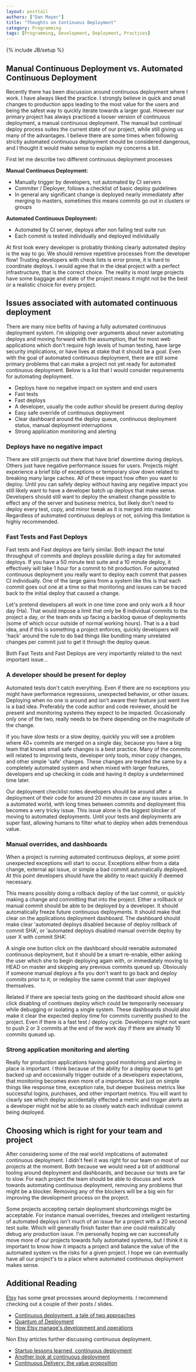 ```yaml
---
layout: posttail
authors: ["Dan Mayer"]
title: "Thoughts on Continuous Deployment"
category: Programming
tags: [Programming, Development, Deployment, Practices]
---
```

{% include JB/setup %}

## Manual Continuous Deployment vs. Automated Continuous Deployment

Recently there has been discussion around continuous deployment where I work. I have always liked the practice. I strongly believe in quick and small changes to production apps leading to the most value for the users and being the safest way to quickly iterate towards a larger goal. However our primary project has always practiced a looser version of continuous deployment, a manual continuous deployment. The manual but continual deploy process suites the current state of our project, while still giving us many of the advantages. I believe there are some times when following strictly automated continuous deployment should be considered dangerous, and I thought it would make sense to explain my concerns a bit.

First let me describe two different continuous deployment processes

__Manual Continuous Deployment:__

* Manually trigger by developers, not automated by CI servers
* Commiter / Deployer, follows a checklist of basic deploy guidelines
* In general any significant change is deployed nearly immediately after merging to masters, sometimes this means commits go out in clusters or groups 

__Automated Continuous Deployment:__

* Automated by CI server, deploys after non failing test suite run
* Each commit is tested individually and deployed individually

At first look every developer is probably thinking clearly automated deploy is the way to go. We should remove repetitive processes from the developer flow! Trusting developers with check lists is error prone, it is hard to coordinate deploys. I would agree that in the ideal project with a perfect infrastructure, that is the correct choice. The reality is most large projects have some baggage and state of the project means it might not be the best or a realistic choice for every project.

## Issues associated with automated continuous deployment

There are many nice befits of having a fully automated continuous deployment system. I'm skipping over arguments about never automating deploys and moving forward with the assumption, that for most web applications which don't require high levels of human testing, have large security implications, or have lives at stake that it should be a goal. Even with the  goal of automated continuous deployment, there are still some primary problems that can make a project not yet ready for automated continuous deployment. Below is a list that I would consider requirements for automating deployment.

* Deploys have no negative impact on system and end users
* Fast tests
* Fast deploys
* A developer, usually the code author should be present during deploy
* Easy safe override of continuous deployment
* Clear dashboard around the deploy queue, continuous deployment status, manual deployment interruptions
* Strong application monitoring and alerting

### Deploys have no negative impact

There are still projects out there that have brief downtime during deploys. Others just have negative performance issues for users. Projects might experience a brief blip of exceptions or temporary slow down related to breaking many large caches. All of these impact how often you want to deploy. Until you can safely deploy without having any negative impact you still likely want to have a developer batch up deploys that make sense. Developers should still want to deploy the smallest change possible to effect any of the server and business metrics, but likely don't need to deploy every test, copy, and minor tweak as it is merged into master. Regardless of automated continuous deploys or not, solving this limitation is highly recommended.


### Fast Tests and Fast Deploys

Fast tests and Fast deploys are fairly similar. Both impact the total throughput of commits and deploys possible during a day for automated deploys. If you have a 50 minute test suite and a 10 minute deploy, it effectively will take 1 hour for a commit to hit production. For automated continuous deployment you really want to deploy each commit that passes CI individually. One of the large gains from a system like this is that each commit goes out one at a time so that monitoring and issues can be traced back to the initial deploy that caused a change.

Let's pretend developers all work in one time zone and only work a 8 hour day (Ha). That would impose a limit that only be 8 individual commits to the project a day, or the team ends up facing a backlog queue of deployments (some of which occur outside of normal working hours). That is a a bad idea, and if this is something a project enforces, quickly developers will 'hack' around the rule to do bad things like bundling many unrelated changes per commit just to get it through the deploy queue.

Both Fast Tests and Fast Deploys are very importantly related to the next important issue…

### A developer should be present for deploy

Automated tests don't catch everything. Even if there are no exceptions you might have performance regressions, unexpected behavior, or other issues. Deploying when no one is around and isn't aware their feature just went live is a bad idea. Preferably the code author and code reviewer, should be present and monitoring systems they expect to be impacted.  Occasionally only one of the two, really needs to be there depending on the magnitude of the change.

If you have slow tests or a slow deploy, quickly you will see a problem where 40+ commits are merged on a single day, because you have a big team that knows small safe changes is a best practice. Many of the commits will related to improving tests, developer only tools, minor copy changes, and other simple 'safe' changes. These changes are treated the same by a completely automated system and when mixed with larger features, developers end up checking in code and having it deploy a undetermined time later.

Our deployment checklist notes developers should be around after a deployment of their code for around 20 minutes in case any issues arise. In a automated world, with long times between commits and deployment this becomes a very tricky issue. This issue alone is the biggest blocker of moving to automated deployments. Until your tests and deployments are super fast, allowing humans to filter what to deploy when adds tremendous value.

### Manual overrides, and dashboards

When a project is running automated continuous deploys, at some point unexpected exceptions will start to occur. Exceptions either from a data change, external api issue, or simple a bad commit automatically deployed. At this point developers should have the ability to react quickly if deemed necessary. 

This means possibly doing a rollback deploy of the last commit, or quickly making a change and committing that into the project. Either a rollback or manual commit should be able to be deployed by a developer. It should automatically freeze future continuous deployments. It should make that clear on the applications deployment dashboard. The dashboard should make clear 'automated deploys disabled because of deploy rollback of commit SHA', or 'automated deploys disabled manual override deploy by user X with commit SHA'.

A single one button click on the dashboard should reenable automated continuous deployment, but it should be a smart re-enable, either asking the user which she to begin deploying again with, or immediately moving to HEAD on master and skipping any previous commits queued up. Obviously if someone manual deploys a fix you don't want to go back and deploy commits prior to it, or redeploy the same commit that user deployed themselves.

Related if there are special tests going on the dashboard should allow one click disabling of continues deploy which could be temporarily necessary while debugging or isolating a single system. These dashboards should also make it clear the expected deploy time for commits currently pushed to the project. Even if there is a fast test / deploy cycle. Developers might not want to push 2 or 3 commits at the end of the work day if there are already 10 commits queued up.

### Strong application monitoring and alerting

Really for production applications having good monitoring and alerting in place is important. I think because of the ability for a deploy queue to get backed up and occasionally trigger outside of a developers expectations, that monitoring becomes even more of a importance. Not just on simple things like response time, exception rate, but deeper business metrics like successful logins, purchases, and other important metrics. You will want to clearly see which deploy accidentally effected a metric and trigger alerts as a developer might not be able to as closely watch each individual commit being deployed. 

## Choosing which is right for your team and project

After considering some of the real world implications of automated continuous deployment. I didn't feel it was right for our team on most of our projects at the moment. Both because we would need a bit of additional tooling around deployment and dashboards, and because our tests are far to slow. For each project the team should be able to discuss and work towards automating continuous deployment, removing any problems that might be a blocker. Removing any of the blockers will be a big win for improving the development process on the project.

Some projects accepting certain deployment shortcomings might be acceptable. For instance manual overrides, freezes and intelligent restarting of automated deploys isn't much of an issue for a project with a 20 second test suite. Which will generally finish faster than one could realistically debug any production issue. I'm personally hoping we can successfully move more of our projects towards fully automated systems, but I think it is important to know how it impacts a project and balance the value of the automated system vs the risks for a given project. I hope we can eventually have all our project's to a place where automated continuous deployment makes sense.

## Additional Reading

[Etsy](http://www.etsy.com/) has some great processes around deployments. I recommend checking out a couple of their posts / slides.

* [Continuous deployment, a tale of two approaches](http://www.slideshare.net/beamrider9/continuous-deployment-at-etsy-a-tale-of-two-approaches)
* [Quantum of Deployment](http://codeascraft.com/2010/05/20/quantum-of-deployment/)
* [How Etsy manage's development and operations](http://codeascraft.com/2011/02/04/how-does-etsy-manage-development-and-operations/)

Non Etsy articles further discussing continuous deployment.

* [Startup lessons learned, continuous deployment](http://www.startuplessonslearned.com/2009/12/continuous-deployment-for-mission.html)
* [Another look at continuous deployment](http://java.dzone.com/articles/another-look-continuous)
* [Continuous Delivery: the value proposition](http://www.informit.com/articles/article.aspx?p=1641923)

